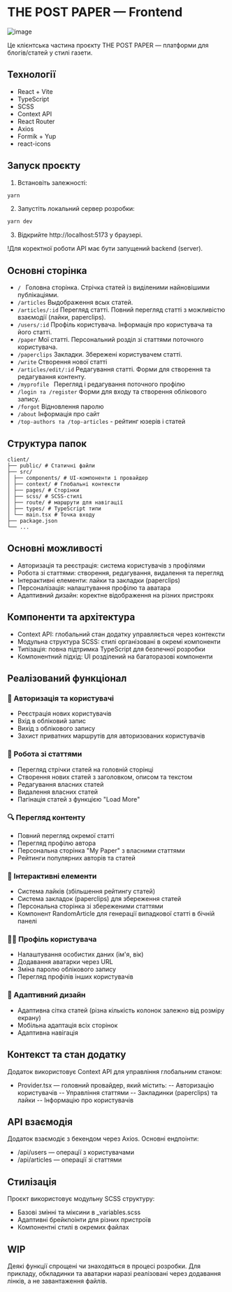 # THE POST PAPER — Frontend
![image](https://github.com/user-attachments/assets/1f53b595-57f6-40e5-b75d-ce06c4fe1771)

Це клієнтська частина проєкту THE POST PAPER — платформи для блогів/статей у стилі газети.

## Технології

- React + Vite
- TypeScript
- SCSS
- Context API
- React Router
- Axios
- Formik + Yup
- react-icons

## Запуск проєкту

1. Встановіть залежності:

```bash
yarn
```

2. Запустіть локальний сервер розробки:

```bash
yarn dev
```

3. Відкрийте http://localhost:5173 у браузері.

!Для коректної роботи API має бути запущений backend (server).

## Основні сторінка

- `/ ` Головна сторінка. Стрічка статей із виділеними найновішими публікаціями.
- `/articles` Выдображення всых статей.
- `/articles/:id` Перегляд статті. Повний перегляд статті з можливістю взаємодії (лайки, paperclips).
- `/users/:id` Профіль користувача. Інформація про користувача та його статті.
- `/paper` Мої статті. Персональний розділ зі статтями поточного користувача.
- `/paperclips` Закладки. Збережені користувачем статті.
- `/write` Створення нової статті
- `/articles/edit/:id` Редагування статті. Форми для створення та редагування контенту.
- `/myprofile ` Перегляд і редагування поточного профілю
- `/login та /register` Форми для входу та створення облікового запису.
- `/forgot` Відновлення паролю
- `/about` Інформація про сайт
- `/top-authors та /top-articles` - рейтинг юзерів і статей

## Cтруктура папок

```
client/
├── public/ # Статичні файли
├── src/
│ ├── components/ # UI-компоненти і провайдер
│ ├── context/ # Глобальні контексти
│ ├── pages/ # Сторінки
│ ├── scss/ # SCSS-стилі
│ ├── route/ # маршрути для навігації
│ ├── types/ # TypeScript типи
│ └── main.tsx # Точка входу
├── package.json
└── ...
```

## Основні можливості

- Авторизація та реєстрація: система користувачів з профілями
- Робота зі статтями: створення, редагування, видалення та перегляд
- Інтерактивні елементи: лайки та закладки (paperclips)
- Персоналізація: налаштування профілю та аватара
- Адаптивний дизайн: коректне відображення на різних пристроях

## Компоненти та архітектура

- Context API: глобальний стан додатку управляється через контексти
- Модульна структура SCSS: стилі організовані в окремі компоненти
- Типізація: повна підтримка TypeScript для безпечної розробки
- Компонентний підхід: UI розділений на багаторазові компоненти

## Реалізований функціонал

### 👤 Авторизація та користувачі

- Реєстрація нових користувачів
- Вхід в обліковий запис
- Вихід з облікового запису
- Захист приватних маршрутів для авторизованих користувачів

### 📝 Робота зі статтями

- Перегляд стрічки статей на головній сторінці
- Створення нових статей з заголовком, описом та текстом
- Редагування власних статей
- Видалення власних статей
- Пагінація статей з функцією "Load More"

### 🔍 Перегляд контенту

- Повний перегляд окремої статті
- Перегляд профілю автора
- Персональна сторінка "My Paper" з власними статтями
- Рейтинги популярних авторів та статей

### 💫 Інтерактивні елементи

- Система лайків (збільшення рейтингу статей)
- Система закладок (paperclips) для збереження статей
- Персональна сторінка зі збереженими статтями
- Компонент RandomArticle для генерації випадкової статті в бічній панелі

### 👨‍💼 Профіль користувача

- Налаштування особистих даних (ім'я, вік)
- Додавання аватарки через URL
- Зміна паролю облікового запису
- Перегляд профілів інших користувачів

### 📱 Адаптивний дизайн

- Адаптивна сітка статей (різна кількість колонок залежно від розміру екрану)
- Мобільна адаптація всіх сторінок
- Адаптивна навігація

## Контекст та стан додатку

Додаток використовує Context API для управління глобальним станом:

- Provider.tsx — головний провайдер, який містить:
  -- Авторизацію користувачів
  -- Управління статтями
  -- Закладинки (paperclips) та лайки
  -- Інформацію про користувачів

## API взаємодія

Додаток взаємодіє з бекендом через Axios. Основні ендпоінти:

- /api/users — операції з користувачами
- /api/articles — операції зі статтями

## Стилізація

Проєкт використовує модульну SCSS структуру:

- Базові змінні та міксини в \_variables.scss
- Адаптивні брейкпоінти для різних пристроїв
- Компонентні стилі в окремих файлах

## WIP

Деякі функції спрощені чи знаходяться в процесі розробки. Для прикладу, обкладинки та аватарки наразі реалізовані через додавання лінків, а не завантаження файлів.
